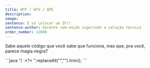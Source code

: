 ```yaml
---
title: WTF / WTH / QPE
description: 
image: 
sentence: É só colocar um IF!!
sentence-author: Gerente sem-noção sugerindo a solução técnica
order_number: 12000
---
```

Sabe aquele código que você sabe que funciona, mas que, pra você, parece magia negra?

´´´java
"/ .*?<  ".replaceAll("","").trim();
´´´
